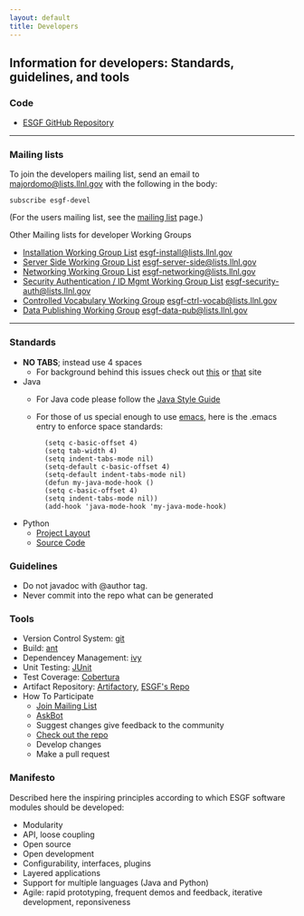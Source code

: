 ```yaml
---
layout: default 
title: Developers 
---
```


## Information for developers: Standards, guidelines, and tools

### Code

* [ESGF GitHub Repository](http://github.com/esgf)

----
### Mailing lists
To join the developers mailing list, send an email to
[majordomo@lists.llnl.gov][majordomo-devel] with the following in the body:

    subscribe esgf-devel	

(For the users mailing list, see the [mailing list] page.)

Other Mailing lists for developer Working Groups

   * [Installation Working Group List][majordomo-install] esgf-install@lists.llnl.gov
   * [Server Side Working Group List][majordomo-server-side] esgf-server-side@lists.llnl.gov
   * [Networking Working Group List][majordomo-networking] esgf-networking@lists.llnl.gov
   * [Security Authentication / ID Mgmt Working Group List][majordomo-security-auth] esgf-security-auth@lists.llnl.gov
   * [Controlled Vocabulary Working Group][majordomo-ctrl-vocab] esgf-ctrl-vocab@lists.llnl.gov
   * [Data Publishing Working Group][majordomo-data-pub] esgf-data-pub@lists.llnl.gov
   
----    

### Standards
* **NO TABS**; instead use 4 spaces
    * For background behind this issues check out [this][background1] or [that][background2] site
* Java
    * For Java code please follow the [Java Style Guide]
    * For those of us special enough to use [emacs], here is the .emacs entry to
    enforce space standards:

            (setq c-basic-offset 4)
            (setq tab-width 4)
            (setq indent-tabs-mode nil)
            (setq-default c-basic-offset 4)
            (setq-default indent-tabs-mode nil)
            (defun my-java-mode-hook ()
            (setq c-basic-offset 4)
            (setq indent-tabs-mode nil))
            (add-hook 'java-mode-hook 'my-java-mode-hook)

* Python
    * [Project Layout](#)
    * [Source Code](#)

### Guidelines
* Do not javadoc with @author tag.
* Never commit into the repo what can be generated

### Tools
* Version Control System: [git]
* Build: [ant]
* Dependencey Management: [ivy]
* Unit Testing: [JUnit]
* Test Coverage: [Cobertura]
* Artifact Repository: [Artifactory], [ESGF's Repo][esgf-repo]
* How To Participate
    * [Join Mailing List][mailinglist]
    * [AskBot]
    * Suggest changes give feedback to the community
    * [Check out the repo][github]
    * Develop changes
    * Make a pull request

<a name="manifesto"></a>
### Manifesto

Described here the inspiring principles according to which ESGF software
modules should be developed:

* Modularity
* API, loose coupling
* Open source
* Open development
* Configurability, interfaces, plugins
* Layered applications
* Support for multiple languages (Java and Python)
* Agile: rapid prototyping, frequent demos and feedback, iterative development,
  reponsiveness

[background1]:      http://www.jwz.org/doc/tabs-vs-spaces.html
[background2]:      http://www.dansanderson.com/blog/2007/07/indenting-source-code-in-emacs.html
[java style guide]: http://www.oracle.com/technetwork/java/codeconv-138413.html
[emacs]:            http://www.gnu.org/software/emacs
[git]:              http://git-scm.com
[ant]:              http://ant.apache.org
[ivy]:              http://ant.apache.org/ivy
[junit]:            http://www.junit.org
[cobertura]:        http://cobertura.sourceforge.net
[artifactory]:      http://www.jfrog.org/products.php
[esgf-repo]:        http://esgf.org/artifactory/webapp/browserepo.html
[mailinglist]:      mailing-list.html
[askbot]:           http://askbot.esgf.org
[github]:           http://www.github.com/ESGF
[majordomo-devel]:       mailto:esgf-devel@lists.llnl.gov
[majordomo-install]:     mailto:esgf-install@lists.llnl.gov
[majordomo-server-side]:     mailto:esgf-server-side@lists.llnl.gov
[majordomo-networking]:     mailto:esgf-networking@lists.llnl.gov
[majordomo-security-auth]:     mailto:esgf-security-auth@lists.llnl.gov
[majordomo-ctrl-vocab]:     mailto:esgf-ctrl-vocab@lists.llnl.gov
[majordomo-data-pub]:     mailto:esgf-data-pub@lists.llnl.gov
[mailing list]:     mailing-list.html

